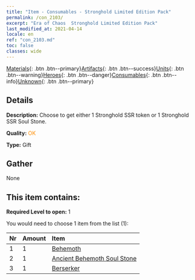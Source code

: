 ```yaml
---
title: "Item - Consumables - Stronghold Limited Edition Pack"
permalink: /con_2103/
excerpt: "Era of Chaos  Stronghold Limited Edition Pack"
last_modified_at: 2021-04-14
locale: en
ref: "con_2103.md"
toc: false
classes: wide
---
```

 [Materials](/Items/){: .btn .btn--primary}[Artifacts](/Items/Artifacts/){: .btn .btn--success}[Units](/Items/Units/){: .btn .btn--warning}[Heroes](/Items/Heroes/){: .btn .btn--danger}[Consumables](/Items/Consumables/){: .btn .btn--info}[Unknown](/Items/Unknown/){: .btn .btn--primary}

## Details
 **Description:** Choose to get either 1 Stronghold SSR token or 1 Stronghold SSR Soul Stone.

 **Quality:** <span style="color: #FF8C00">OK</span>

 **Type:** Gift

## Gather

  None

## This item contains:

 **Required Level to open:** 1

 You would need to choose 1 item from the list (1):

  | Nr | Amount |     Item    |
  |:---|:-------|:------------|
  | 1 | 1 | [Behemoth](/Items/unt_223/) | 
  | 2 | 1 | [Ancient Behemoth Soul Stone](/Items/unt_311/) | 
  | 3 | 1 | [Berserker](/Items/unt_224/) | 
